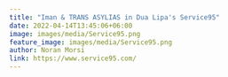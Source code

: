 ```yaml
---
title: "Iman & TRANS ASYLIAS in Dua Lipa's Service95"
date: 2022-04-14T13:45:06+06:00
image: images/media/Service95.png
feature_image: images/media/Service95.png
author: Noran Morsi
link: https://www.service95.com/
---
```

